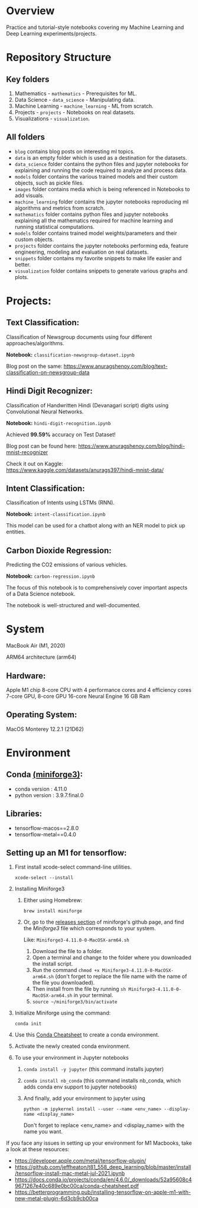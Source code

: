 # Overview
Practice and tutorial-style notebooks covering my Machine Learning and Deep Learning experiments/projects.

# Repository Structure
## Key folders
1. Mathematics - `mathematics` - Prerequisites for ML.
2. Data Science - `data_science` - Manipulating data.
3. Machine Learning - `machine_learning` - ML from scratch.
4. Projects - `projects` - Notebooks on real datasets.
5. Visualizations - `visualization`.

## All folders
- `blog` contains blog posts on interesting ml topics.
- `data` is an empty folder which is used as a destination for the datasets.
- `data_science` folder contains the python files and jupyter notebooks for explaining and running the code required to analyze and process data.
- `models` folder contains the various trained models and their custom objects, such as pickle files.
- `images` folder contains media which is being referenced in Notebooks to add visuals.
- `machine_learning` folder contains the jupyter notebooks reproducing ml algorithms and metrics from scratch.
- `mathematics` folder contains python files and jupyter notebooks explaining all the mathematics required for machine learning and running statistical computations.
- `models` folder contains trained model weights/parameters and their custom objects.
- `projects` folder contains the jupyter notebooks performing eda, feature engineering, modeling and evaluation on real datasets.
- `snippets` folder contains my favorite snippets to make life easier and better.
- `visualization` folder contains snippets to generate various graphs and plots.

# Projects:
## Text Classification:
Classification of Newsgroup documents using four different approaches/algorithms.

**Notebook:** `classification-newsgroup-dataset.ipynb`

Blog post on the same: https://www.anuragshenoy.com/blog/text-classification-on-newsgroup-data

## Hindi Digit Recognizer:
Classification of Handwritten Hindi (Devanagari script) digits using Convolutional Neural Networks.

**Notebook:** `hindi-digit-recognition.ipynb`

Achieved **99.59%** accuracy on Test Dataset!

Blog post can be found here: https://www.anuragshenoy.com/blog/hindi-mnist-recognizer

Check it out on Kaggle: https://www.kaggle.com/datasets/anurags397/hindi-mnist-data/

## Intent Classification:
Classification of Intents using LSTMs (RNN).

**Notebook:** `intent-classification.ipynb`

This model can be used for a chatbot along with an NER model to pick up entities.

## Carbon Dioxide Regression:
Predicting the CO2 emissions of various vehicles.

**Notebook:** `carbon-regression.ipynb`

The focus of this notebook is to comprehensively cover important aspects of a Data Science notebook.

The notebook is well-structured and well-documented.

# System
MacBook Air (M1, 2020)

ARM64 architecture (arm64)

## Hardware:
Apple M1 chip
8-core CPU with 4 performance cores and 4 efficiency cores
7-core GPU, 8-core GPU
16-core Neural Engine
16 GB Ram

## Operating System:
MacOS Monterey 12.2.1 (21D62)

# Environment
## Conda [(miniforge3)](https://github.com/conda-forge/miniforge):
- conda version : 4.11.0
- python version : 3.9.7.final.0

## Libraries:
- tensorflow-macos==2.8.0
- tensorflow-metal==0.4.0

## Setting up an M1 for tensorflow:
1. First install xcode-select command-line utilities. 

    `xcode-select --install`

2. Installing Miniforge3
   1. Either using Homebrew:
   
      `brew install miniforge`
   2. Or, go to the [releases section](https://github.com/conda-forge/miniforge/releases/latest) of miniforge's github page, and find the *Miniforge3* file which corresponds to your system.
      
      Like: `Miniforge3-4.11.0-0-MacOSX-arm64.sh`
      1. Download the file to a folder.
      2. Open a terminal and change to the folder where you downloaded the install script.
      3. Run the command `chmod +x Miniforge3-4.11.0-0-MacOSX-arm64.sh` (don't forget to replace the file name with the name of the file you downloaded).
      4. Then install from the file by running `sh Miniforge3-4.11.0-0-MacOSX-arm64.sh` in your terminal.
      5. `source ~/miniforge3/bin/activate`

3. Initialize Miniforge using the command:
   
    `conda init`
4. Use this [Conda Cheatsheet](https://docs.conda.io/projects/conda/en/4.6.0/_downloads/52a95608c49671267e40c689e0bc00ca/conda-cheatsheet.pdf) to create a conda environment.
5. Activate the newly created conda environment.
6. To use your environment in Jupyter notebooks
   1. `conda install -y jupyter` (this command installs jupyter)
   2. `conda install nb_conda` (this command installs nb_conda, which adds conda env support to jupyter notebooks)
   3. And finally, add your environment to jupyter using 
      
      `python -m ipykernel install --user --name <env_name> --display-name <display_name>`
      
       Don't forget to replace <env_name> and <display_name> with the name you want.

If you face any issues in setting up your environment for M1 Macbooks, take a look at these resources:
- <https://developer.apple.com/metal/tensorflow-plugin/>
- <https://github.com/jeffheaton/t81_558_deep_learning/blob/master/install/tensorflow-install-mac-metal-jul-2021.ipynb>
- <https://docs.conda.io/projects/conda/en/4.6.0/_downloads/52a95608c49671267e40c689e0bc00ca/conda-cheatsheet.pdf>
- <https://betterprogramming.pub/installing-tensorflow-on-apple-m1-with-new-metal-plugin-6d3cb9cb00ca>
